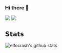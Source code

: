 ### Hi there 👋

![](https://vistr.dev/badge?repo=AlvaroVasconcelos)
[![](https://img.shields.io/badge/-AlvaroVasconcelos-blue?style=flat-square&logo=Linkedin&logoColor=white&link=https://www.linkedin.com/in/nick-chapsas/)](https://www.linkedin.com/in/vasconcelosdev/)

## 𝗦𝘁𝗮𝘁𝘀

![elfocrash's github stats](https://github-readme-stats.vercel.app/api?username=AlvaroVasconcelos&show_icons=true&theme=dracula)

